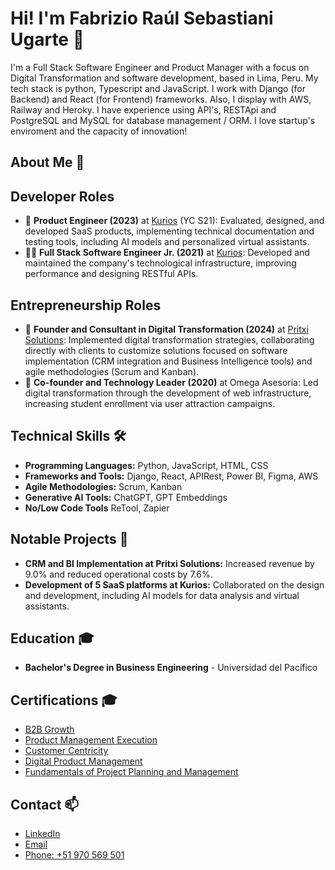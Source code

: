 # Hi! I'm Fabrizio Raúl Sebastiani Ugarte 👋

I'm a Full Stack Software Engineer and Product Manager with a focus on Digital Transformation and software development, based in Lima, Peru. My tech stack is python, Typescript and JavaScript. I work with Django (for Backend) and React (for Frontend) frameworks. Also, I display with AWS, Railway and Heroky. I have experience using API's, RESTApi and PostgreSQL and MySQL for database management / ORM. I love startup's enviroment and the capacity of innovation!

## About Me 🌟

## Developer Roles

- 💼 **Product Engineer (2023)** at [Kurios](https://www.kurios.la/) (YC S21): Evaluated, designed, and developed SaaS products, implementing technical documentation and testing tools, including AI models and personalized virtual assistants.
- 👨‍💻 **Full Stack Software Engineer Jr. (2021)** at [Kurios](https://www.kurios.la/): Developed and maintained the company's technological infrastructure, improving performance and designing RESTful APIs.

## Entrepreneurship Roles

- 🚀 **Founder and Consultant in Digital Transformation (2024)** at [Pritxi Solutions](https://www.linkedin.com/company/pritxi-solutions/): Implemented digital transformation strategies, collaborating directly with clients to customize solutions focused on software implementation (CRM integration and Business Intelligence tools) and agile methodologies (Scrum and Kanban).
- 🌱 **Co-founder and Technology Leader (2020)** at Omega Asesoría: Led digital transformation through the development of web infrastructure, increasing student enrollment via user attraction campaigns.

## Technical Skills 🛠️

- **Programming Languages:** Python, JavaScript, HTML, CSS
- **Frameworks and Tools:** Django, React, APIRest, Power BI, Figma, AWS
- **Agile Methodologies:** Scrum, Kanban
- **Generative AI Tools:** ChatGPT, GPT Embeddings
- **No/Low Code Tools** ReTool, Zapier

## Notable Projects 💼

- **CRM and BI Implementation at Pritxi Solutions:** Increased revenue by 9.0% and reduced operational costs by 7.6%.
- **Development of 5 SaaS platforms at Kurios:** Collaborated on the design and development, including AI models for data analysis and virtual assistants.

## Education 🎓

- **Bachelor's Degree in Business Engineering** - Universidad del Pacífico

## Certifications 🎓 
- [B2B Growth](https://certificates.kurios.la/b2b-growth-strategy-fabrizio-sebastiani)
- [Product Management Execution](https://certificates.kurios.la/product-management-execution-fabrizio-sebastiani)
- [Customer Centricity](https://certificates.kurios.la/customer-centricity-working-backwards-fabrizio-sebastiani)
- [Digital Product Management](https://certificates.kurios.la/digital-product-management-fabrizio-sebastiani)
- [Fundamentals of Project Planning and Management](https://coursera.org/share/186c74af7dc058b4473c60befc4daa8f)

## Contact 📫

- [LinkedIn](https://linkedin.com/in/fabriziosebastianiu)
- [Email](mailto:fsebastiani2000@gmail.com)
- [Phone: +51 970 569 501](tel:+51970569501)
